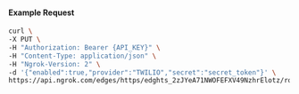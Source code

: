<!-- Code generated for API Clients. DO NOT EDIT. -->

#### Example Request

```bash
curl \
-X PUT \
-H "Authorization: Bearer {API_KEY}" \
-H "Content-Type: application/json" \
-H "Ngrok-Version: 2" \
-d '{"enabled":true,"provider":"TWILIO","secret":"secret_token"}' \
https://api.ngrok.com/edges/https/edghts_2zJYeA71NWOFEFXV49NzhrElotz/routes/edghtsrt_2zJYeDmdzAYgJBeL6SlH7xoemZX/webhook_verification
```
